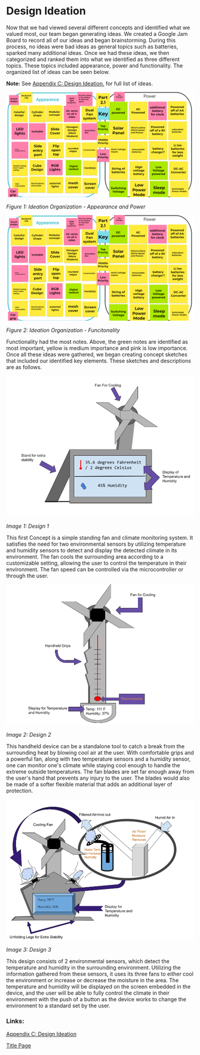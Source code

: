 # Design Ideation

Now that we had viewed several different concepts and identified what we valued most, our team began generating ideas. We created a Google Jam Board to record all of our ideas and began brainstorming. During this process, no ideas were bad ideas as general topics such as batteries, sparked many additional ideas. Once we had these ideas, we then categorized and ranked them into what we identified as three different topics. These topics included appearance, power and functionality. The organized list of ideas can be seen below.

**Note:** See [Appendix C: Design Ideation.](/Appendix/AppendixCDesignIdeation.md) for full list of ideas.

![Ideation List 1](/docs/assets/images/Ideation1.png)

*Figure 1: Ideation Organization - Appearance and Power*

![Ideation List 2](/docs/assets/images/Ideation2.png)

*Figure 2: Ideation Organization - Funcitonality*

Functionality had the most notes. Above, the green notes are identified as most important, yellow is medium importance and pink is low importance. Once all these ideas were gathered, we began creating concept sketches that included our identified key elements. These sketches and descriptions are as follows. 

![Image of design 1](/docs/assets/images/Design1.png)

*Image 1: Design 1*

This first Concept is a simple standing fan and climate monitoring system. It satisfies the need for two environmental sensors by utilizing temperature and humidity sensors to detect and display the detected climate in its environment. The fan cools the surrounding area according to a customizable setting, allowing the user to control the temperature in their environment. The fan speed can be controlled via the microcontroller or through the user. 

![Image of design 2](/docs/assets/images/Design2.png)

*Image 2: Design 2*

This handheld device can be a standalone tool to catch a break from the surrounding heat by blowing cool air at the user. With comfortable grips and a powerful fan, along with two temperature sensors and a humidity sensor, one can monitor one's climate while staying cool enough to handle the extreme outside temperatures. The fan blades are set far enough away from the user's hand that prevents any injury to the user. The blades would also be made of a softer flexible material that adds an additional layer of protection. 

![Image of design 3](/docs/assets/images/Design3.png)

*Image 3: Design 3*

This design consists of 2 environmental sensors, which detect the temperature and humidity in the surrounding environment. Utilizing the information gathered from these sensors, it uses its three fans to either cool the environment or increase or decrease the moisture in the area. The temperature and humidity will be displayed on the screen embedded in the device, and the user will be able to fully control the climate in their environment with the push of a button as the device works to change the environment to a standard set by the user.

### Links:

[Appendix C: Design Ideation](/Appendix/AppendixCDesignIdeation.md)

[Title Page](/index.md)
